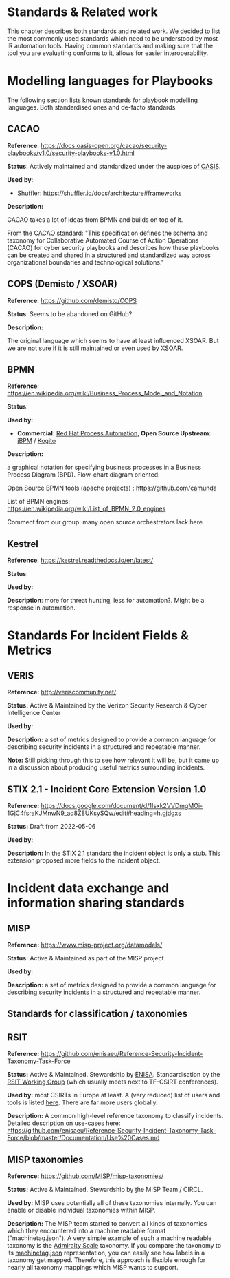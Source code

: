 # Standards & Related work

This chapter describes both standards and related work. We decided to
list the most commonly used standards which need to be understood by
most IR automation tools. Having common standards and making sure that
the tool you are evaluating conforms to it, allows for easier
interoperability. 

Modelling languages for Playbooks
=================================

The following section lists known standards for playbook modelling
languages. Both standardised ones and de-facto standards.

CACAO
-----

**Reference**:
<https://docs.oasis-open.org/cacao/security-playbooks/v1.0/security-playbooks-v1.0.html>

**Status**: Actively maintained and standardized under the auspices of
[OASIS](https://docs.oasis-open.org/).

**Used** **by**:

-   Shuffler: <https://shuffler.io/docs/architecture#frameworks>

**Description:**

CACAO takes a lot of ideas from BPMN and builds on top of it.

From the CACAO standard: "This specification defines the schema and taxonomy for Collaborative Automated Course of Action Operations (CACAO) for cyber security playbooks and describes how these playbooks can be created and shared in a structured and standardized way across organizational boundaries and technological solutions."

COPS (Demisto / XSOAR)
-----------------------

**Reference**: <https://github.com/demisto/COPS>

**Status**: Seems to be abandoned on GitHub?



**Description:**

The original language which seems to have at least influenced XSOAR. But we are not sure if it is still maintained or even used by XSOAR.

BPMN
----

**Reference**:
<https://en.wikipedia.org/wiki/Business_Process_Model_and_Notation>

**Status**:

**Used by:**

-   **Commercial:** [Red Hat Process
    Automation](https://www.redhat.com/en/products/process-automation),
    **Open Source Upstream:** [jBPM](https://www.jbpm.org/) /
    [Kogito](https://kogito.kie.org/)

**Description:**

 a graphical notation for specifying business processes in a Business Process Diagram (BPD). Flow-chart diagram oriented.

Open Source BPMN tools (apache projects) : <https://github.com/camunda>

List of BPMN engines:
<https://en.wikipedia.org/wiki/List_of_BPMN_2.0_engines>

Comment from our group: many open source orchestrators lack here

Kestrel
-------

**Reference**: <https://kestrel.readthedocs.io/en/latest/>

**Status**:

**Used by:**

**Description**: more for threat hunting, less for automation?. Might
be a response in automation.

Standards For Incident Fields & Metrics
=======================================

VERIS
-----

**Reference:** <http://veriscommunity.net/>

**Status:** Active & Maintained by the Verizon Security Research & Cyber
Intelligence Center

**Used by:**

**Description:** a set of metrics designed to provide a common language
for describing security incidents in a structured and repeatable
manner.

**Note:** Still picking through this to see how relevant it will be, but
it came up in a discussion about producing useful metrics surrounding
incidents.

STIX 2.1 - Incident Core Extension Version 1.0
----------------------------------------------

**Reference:** <https://docs.google.com/document/d/1Isxk2VVDmgMOi-1GjC4fsraKJMnwN9_ad8Z8UKsySQw/edit#heading=h.gjdgxs>

**Status:** Draft from 2022-05-06

**Used by:**

**Description:** In the STIX 2.1 standard the incident object is only a stub. This extension proposed more fields to the 
incident object. 

Incident data exchange and information sharing standards
========================================================

MISP
----

**Reference:** <https://www.misp-project.org/datamodels/>

**Status:** Active & Maintained as part of the MISP project

**Used by:**

**Description:** a set of metrics designed to provide a common language
for describing security incidents in a structured and repeatable
manner.

Standards for classification / taxonomies
-----------------------------------------

RSIT
----

**Reference:**
<https://github.com/enisaeu/Reference-Security-Incident-Taxonomy-Task-Force>

**Status:** Active & Maintained. Stewardship by
[ENISA](https://www.enisa.europa.eu/publications/reference-incident-classification-taxonomy).
Standardisation by the [RSIT Working
Group](https://github.com/enisaeu/Reference-Security-Incident-Taxonomy-Task-Force/blob/master/Documentation/ToR.md)
(which usually meets next to TF-CSIRT conferences).

**Used by:** most CSIRTs in Europe at least. A (very reduced) list of
users and tools is listed
[here](https://github.com/enisaeu/Reference-Security-Incident-Taxonomy-Task-Force/blob/master/Documentation/Dependencies%20and%20tool%20mapping.md).
There are far more users globally.

**Description:** A common high-level reference taxonomy to classify
incidents. Detailed description on use-cases here:
<https://github.com/enisaeu/Reference-Security-Incident-Taxonomy-Task-Force/blob/master/Documentation/Use%20Cases.md>

MISP taxonomies
---------------

**Reference:** <https://github.com/MISP/misp-taxonomies/>

**Status:** Active & Maintained. Stewardship by
[t](https://www.enisa.europa.eu/publications/reference-incident-classification-taxonomy)he
MISP Team / CIRCL.

**Used by:** MISP uses potentially all of these taxonomies internally.
You can enable or disable individual taxonomies within MISP.

**Description:** The MISP team started to convert all kinds of
taxonomies which they encountered into a machine readable format
(\"machinetag.json\"). A very simple example of such a machine readable
taxonomy is the [Admiralty
Scale](https://github.com/MISP/misp-taxonomies/tree/main/admiralty-scale)
taxonomy. If you compare the taxonomy to its
[machinetag.json](https://github.com/MISP/misp-taxonomies/blob/main/admiralty-scale/machinetag.json)
representation, you can easily see how labels in a taxonomy get mapped.
Therefore, this approach is flexible enough for nearly all taxonomy
mappings which MISP wants to support.
